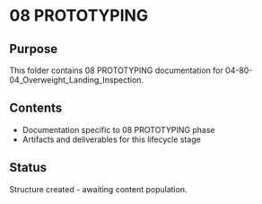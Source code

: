 # 08 PROTOTYPING

## Purpose
This folder contains 08 PROTOTYPING documentation for 04-80-04_Overweight_Landing_Inspection.

## Contents
- Documentation specific to 08 PROTOTYPING phase
- Artifacts and deliverables for this lifecycle stage

## Status
Structure created - awaiting content population.
